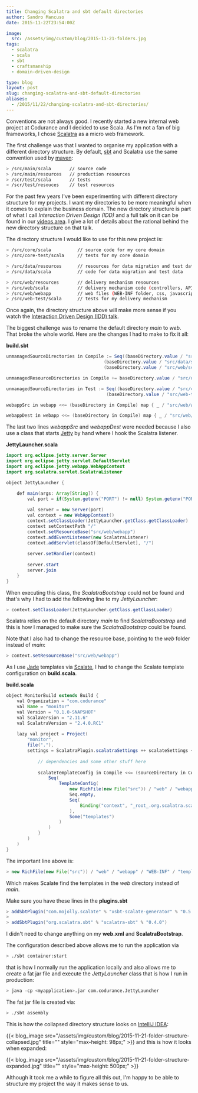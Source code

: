 ```yaml
---
title: Changing Scalatra and sbt default directories
author: Sandro Mancuso
date: 2015-11-22T23:54:00Z

image:
  src: /assets/img/custom/blog/2015-11-21-folders.jpg
tags:
  - scalatra
  - scala
  - sbt
  - craftsmanship
  - domain-driven-design

type: blog
layout: post
slug: changing-scalatra-and-sbt-default-directories
aliases: 
  - /2015/11/22/changing-scalatra-and-sbt-directories/
---
```


Conventions are not always good. I recently started a new internal web project
at Codurance and I decided to use Scala. As I'm not a fan of big
frameworks, I chose [Scalatra](http://www.scalatra.org/) as a micro web framework. 

The first challenge was that I wanted to organise my application with a
different directory structure. By default, [sbt](http://www.scala-sbt.org/) and Scalatra use the same convention used by [maven](https://maven.apache.org/):

~~~bash
> /src/main/scala       // source code
> /src/main/resources   // production resources
> /scr/test/scala       // tests
> /scr/test/resouces    // test resources
~~~

For the past few years I've been experimenting with different directory structure for my projects. I want my directories to be more meaningful when it comes to explain the business domain. The new directory structure is part of what I call _Interaction Driven Design (IDD)_ and a full talk on it can be found in our [videos area](http://codurance.com/videos/). I give a lot of details about the rational behind the new directory structure on that talk. 

The directory structure I would like to use for this new project is:

~~~bash
> /src/core/scala          // source code for my core domain
> /src/core-test/scala     // tests for my core domain

> /src/data/resources      // resources for data migration and test data
> /src/data/scala          // code for data migration and test data

> /src/web/resources       // delivery mechanism resources
> /src/web/scala           // delivery mechanism code (controllers, API, etc)
> /src/web/webapp          // web files (WEB-INF folder, css, javascript, Jade templates, etc)
> /src/web-test/scala      // tests for my delivery mechanism
~~~

Once again, the directory structure above will make more sense if you watch the [Interaction Driven Design (IDD) talk](http://codurance.com/videos/).

The biggest challenge was to rename the default directory _main_ to _web_. That broke the whole world. Here are the changes I had to make to fix it all: 

**build.sbt**

~~~java
unmanagedSourceDirectories in Compile := Seq((baseDirectory.value / "src/core/scala"),
                                     (baseDirectory.value / "src/data/scala"),
                                     (baseDirectory.value / "src/web/scala"))

unmanagedResourceDirectories in Compile += baseDirectory.value / "src/data/resources"

unmanagedSourceDirectories in Test := Seq((baseDirectory.value / "src/core-test/scala"),
                                      (baseDirectory.value / "src/web-test/scala"))

webappSrc in webapp <<= (baseDirectory in Compile) map { _ / "src/web/webapp" }

webappDest in webapp <<= (baseDirectory in Compile) map { _ / "src/web/webapp" }
~~~

The last two lines _webappSrc_ and _webappDest_ were needed because I also use a class that starts [Jetty](http://www.eclipse.org/jetty/) by hand where I hook the Scalatra listener. 

**JettyLauncher.scala**

~~~java
import org.eclipse.jetty.server.Server
import org.eclipse.jetty.servlet.DefaultServlet
import org.eclipse.jetty.webapp.WebAppContext
import org.scalatra.servlet.ScalatraListener

object JettyLauncher {

    def main(args: Array[String]) {
        val port = if(System.getenv("PORT") != null) System.getenv("PORT").toInt else 8089
    
        val server = new Server(port)
        val context = new WebAppContext()
        context.setClassLoader(JettyLauncher.getClass.getClassLoader)
        context setContextPath "/"
        context.setResourceBase("src/web/webapp")
        context.addEventListener(new ScalatraListener)
        context.addServlet(classOf[DefaultServlet], "/")
    
        server.setHandler(context)
    
        server.start
        server.join
    }
}
~~~

When executing this class, the _ScalatraBootstrap_ could not be found and that's why I had to add the following line to my _JettyLauncher_:

~~~java
> context.setClassLoader(JettyLauncher.getClass.getClassLoader)
~~~

Scalatra relies on the default directory _main_ to find _ScalatraBootstrap_ and this is how I managed to make sure the _ScalatraBootstrap_ could be found.

Note that I also had to change the resource base, pointing to the _web_ folder instead of _main_:

~~~java
> context.setResourceBase("src/web/webapp")
~~~

As I use [Jade](http://scalate.github.io/scalate/documentation/jade.html) templates via [Scalate](http://scalate.github.io/scalate/), I had to change the Scalate template configuration on **build.scala**.

**build.scala**

~~~java
object MonitorBuild extends Build {
    val Organization = "com.codurance"
    val Name = "monitor"
    val Version = "0.1.0-SNAPSHOT"
    val ScalaVersion = "2.11.6"
    val ScalatraVersion = "2.4.0.RC1"
    
    lazy val project = Project(
        "monitor",
        file("."),
        settings = ScalatraPlugin.scalatraSettings ++ scalateSettings ++ Seq(
    
            // dependencies and some other stuff here
    
            scalateTemplateConfig in Compile <<= (sourceDirectory in Compile) { base =>
                Seq(
                    TemplateConfig(
                        new RichFile(new File("src")) / "web" / "webapp" / "WEB-INF" / "templates",
                        Seq.empty, 
                        Seq(
                            Binding("context", "_root_.org.scalatra.scalate.ScalatraRenderContext", importMembers = true, isImplicit = true)
                        ), 
                        Some("templates")
                    )
                )
            }
        )
    )
}
~~~

The important line above is:

~~~java
> new RichFile(new File("src")) / "web" / "webapp" / "WEB-INF" / "templates"
~~~

Which makes Scalate find the templates in the _web_ directory instead of _main_.

Make sure you have these lines in the **plugins.sbt**

~~~java
> addSbtPlugin("com.mojolly.scalate" % "xsbt-scalate-generator" % "0.5.0")
>
> addSbtPlugin("org.scalatra.sbt" % "scalatra-sbt" % "0.4.0")
~~~

I didn't need to change anything on my **web.xml** and **ScalatraBootstrap**.

The configuration described above allows me to run the application via 

~~~bash
> ./sbt container:start
~~~

that is how I normally run the application locally and also allows me to create a fat jar file and execute the _JettyLauncher_ class that is how I run in production:

~~~bash
> java -cp <myapplication>.jar com.codurance.JettyLauncher
~~~

The fat jar file is created via:

~~~bash
> ./sbt assembly
~~~

This is how the collapsed directory structure looks on [IntelliJ IDEA](https://www.jetbrains.com/idea/):

{{< blog_image src="/assets/img/custom/blog/2015-11-21-folder-structure-collapsed.jpg" title="" style="max-height: 98px;" >}}
and this is how it looks when expanded:

{{< blog_image src="/assets/img/custom/blog/2015-11-21-folder-structure-expanded.jpg" title="" style="max-height: 500px;" >}}

Although it took me a while to figure all this out, I'm happy to be able to structure my project the way it makes sense to us.
